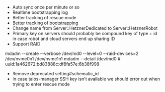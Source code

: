 - Auto sync once per minute or so
- Realtime bootstrapping log
- Better tracking of rescue mode
- Better tracking of bootstrapping
- Change name from Server::HetznerDedicated to Server::HetznerRobot
- Primary key on servers should probably be compound key of type + id in case robot and cloud servers end up sharing ID
- Support RAID

mdadm --create --verbose /dev/md0 --level=0 --raid-devices=2 /dev/nvme0n1 /dev/nvme1n1
mdadm --detail /dev/md0 # uuid:1a462672:bd83888c:df8fa57e:6b38f998

- Remove deprecated setting#schematic_id
- In case talos-manager SSH key isn't available we should error out when trying to enter rescue mode
